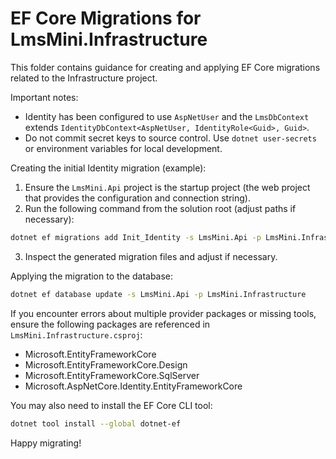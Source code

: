 # EF Core Migrations for LmsMini.Infrastructure

This folder contains guidance for creating and applying EF Core migrations related to the Infrastructure project.

Important notes:
- Identity has been configured to use `AspNetUser` and the `LmsDbContext` extends `IdentityDbContext<AspNetUser, IdentityRole<Guid>, Guid>`.
- Do not commit secret keys to source control. Use `dotnet user-secrets` or environment variables for local development.

Creating the initial Identity migration (example):

1. Ensure the `LmsMini.Api` project is the startup project (the web project that provides the configuration and connection string).
2. Run the following command from the solution root (adjust paths if necessary):

```bash
dotnet ef migrations add Init_Identity -s LmsMini.Api -p LmsMini.Infrastructure -o Migrations/Init_Identity
```

3. Inspect the generated migration files and adjust if necessary.

Applying the migration to the database:

```bash
dotnet ef database update -s LmsMini.Api -p LmsMini.Infrastructure
```

If you encounter errors about multiple provider packages or missing tools, ensure the following packages are referenced in `LmsMini.Infrastructure.csproj`:

- Microsoft.EntityFrameworkCore
- Microsoft.EntityFrameworkCore.Design
- Microsoft.EntityFrameworkCore.SqlServer
- Microsoft.AspNetCore.Identity.EntityFrameworkCore

You may also need to install the EF Core CLI tool:

```bash
dotnet tool install --global dotnet-ef
```

Happy migrating!